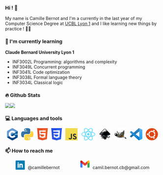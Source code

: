 ### Hi ! 👋

My name is Camille Bernot and I'm a currently in the last year of my Computer Science Degree at [UCBL Lyon 1](https://www.univ-lyon1.fr/) and I like learning new things by practice ! 🧑‍💻 

### 🌱 I'm currently learning

**Claude Bernard University Lyon 1**

* INF3002L Programming: algorithms and complexity
* INF3049L Concurrent programming
* INF3041L Code optimization
* INF3038L Formal language theory
* INF3034L Classical logic

### 🔥 Github Stats

<div style="display:flex;">
    <img src="https://github-readme-stats.vercel.app/api?username=RhesusP&show_icons=true">
    <img src="https://github-readme-stats.vercel.app/api/top-langs/?username=RhesusP&layout=compact">
</div>

### 💻 Languages and tools
<div style="display:flex; justify-content:space-around;">
    <img src="./images/cplusplus.png" alt="c++" height="40">
    <img src="./images/python.png" alt="python" height=40>
    <img src="./images/html.png" alt="html" height=40>
    <img src="./images/css.png" alt="css" height=40>
    <img src="./images/js.png" alt="javascript" height=40>
    <img src="./images/react.png" alt="react" height=40>
    <img src="./images/inkscape.png" alt="inkscape" height=40>
    <img src="./images/gimp.png" alt="gimp" height=40>
    <img src="./images/vscode.png" alt="visual studio code" height=40>
    <img src="./images/ubuntu.png" alt="ubuntu" height=40>
</div>


### 📫 How to reach me

<div style="display:flex; justify-content:space-around;">
    <span style="display:flex;">
    <a href="https://www.linkedin.com/in/camillebernot/"><img src="./images/linkedin.png" alt="linkedin" height=30></a>
    <p style="margin-left:10px;">@camillebernot</p>
    </span>
    <span style="display:flex;">
    <a href="mailto:camil.bernot.cb@gmail.com"><img src="./images/gmail.png" alt="gmail" width=30></a>
    <p style="margin-left:10px;">camil.bernot.cb@gmail.com</p>
    </span>
</div>